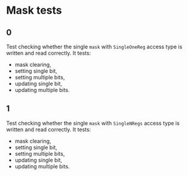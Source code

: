 # Mask tests

## 0
Test checking whether the single `mask` with `SingleOneReg` access type is written and read correctly.
It tests:
- mask clearing,
- setting single bit,
- setting multiple bits,
- updating single bit,
- updating multiple bits.

## 1
Test checking whether the single `mask` with `SingleNRegs` access type is written and read correctly.
It tests:
- mask clearing,
- setting single bit,
- setting multiple bits,
- updating single bit,
- updating multiple bits.
